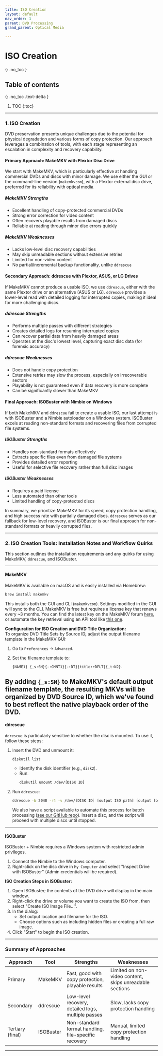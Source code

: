```yaml
---
title: ISO Creation
layout: default
nav_order: 1
parent: DVD Processing
grand_parent: Optical Media

---
```



# ISO Creation
{: .no_toc }

## Table of contents
{: .no_toc .text-delta }

1. TOC
{:toc}

---

### 1. ISO Creation

DVD preservation presents unique challenges due to the potential for physical degradation and various forms of copy protection. Our approach leverages a combination of tools, with each stage representing an escalation in complexity and recovery capability.

#### **Primary Approach: MakeMKV with Plextor Disc Drive**

We start with MakeMKV, which is particularly effective at handling commercial DVDs and discs with minor damage. We use either the GUI or the command-line version (`makemkvcon`), with a Plextor external disc drive, preferred for its reliability with optical media.

##### **MakeMKV Strengths**
- Excellent handling of copy-protected commercial DVDs
- Strong error correction for video content
- Often recovers playable results from damaged discs
- Reliable at reading through minor disc errors quickly

##### **MakeMKV Weaknesses**
- Lacks low-level disc recovery capabilities
- May skip unreadable sections without extensive retries
- Limited for non-video content
- No partial/incremental backup functionality, unlike `ddrescue`

#### **Secondary Approach: ddrescue with Plextor, ASUS, or LG Drives**

If MakeMKV cannot produce a usable ISO, we use `ddrescue`, either with the same Plextor drive or an alternative (ASUS or LG). `ddrescue` provides a lower-level read with detailed logging for interrupted copies, making it ideal for more challenging discs.

##### **ddrescue Strengths**
- Performs multiple passes with different strategies
- Creates detailed logs for resuming interrupted copies
- Can recover partial data from heavily damaged areas
- Operates at the disc's lowest level, capturing exact disc data (for forensic accuracy)

##### **ddrescue Weaknesses**
- Does not handle copy protection
- Extensive retries may slow the process, especially on irrecoverable sectors
- Playability is not guaranteed even if data recovery is more complete
- Can be significantly slower than MakeMKV

#### **Final Approach: ISOBuster with Nimbie on Windows**

If both MakeMKV and `ddrescue` fail to create a usable ISO, our last attempt is with ISOBuster and a Nimbie autoloader on a Windows system. ISOBuster excels at reading non-standard formats and recovering files from corrupted file systems.

##### **ISOBuster Strengths**
- Handles non-standard formats effectively
- Extracts specific files even from damaged file systems
- Provides detailed error reporting
- Useful for selective file recovery rather than full disc images

##### **ISOBuster Weaknesses**
- Requires a paid license
- Less automated than other tools
- Limited handling of copy-protected discs

In summary, we prioritize MakeMKV for its speed, copy protection handling, and high success rate with partially damaged discs. `ddrescue` serves as our fallback for low-level recovery, and ISOBuster is our final approach for non-standard formats or heavily corrupted files.

---

### 2. ISO Creation Tools: Installation Notes and Workflow Quirks

This section outlines the installation requirements and any quirks for using MakeMKV, `ddrescue`, and ISOBuster.

---

#### **MakeMKV**

MakeMKV is available on macOS and is easily installed via Homebrew:

```bash
brew install makemkv
```

This installs both the GUI and CLI (`makemkvcon`). Settings modified in the GUI will sync to the CLI. MakeMKV is free but requires a license key that renews every ~3 months. You can find the latest key on the MakeMKV forum [here](https://forum.makemkv.com/forum/viewtopic.php?t=1053), or automate the key retrieval using an API tool like [this one](https://github.com/AyrA/MakeMKV).

**Configuration for ISO Creation and DVD Title Organization:**  
To organize DVD Title Sets by Source ID, adjust the output filename template in the MakeMKV GUI:
1. Go to `Preferences` → `Advanced`.
2. Set the filename template to:

   ```
   {NAME1} {_s:SN}{-:CMNT1}{-:DT}{title:+DFLT}{_t:N2}.
   ```
By adding `{_s:SN}` to MakeMKV's default output filename template, the resulting MKVs will be organized by DVD Source ID, which we’ve found to best reflect the native playback order of the DVD.
---

#### **ddrescue**

`ddrescue` is particularly sensitive to whether the disc is mounted. To use it, follow these steps:

1. Insert the DVD and unmount it:
   ```bash
   diskutil list
   ```
   - Identify the disk identifier (e.g., `disk2`).
   - Run:
     ```bash
     diskutil umount /dev/[DISK ID]
     ```

2. Run `ddrescue`:
   ```bash
   ddrescue -b 2048 -r4 -v /dev/[DISK ID] [output ISO path] [output log path]
   ```

   We also have a script available to automate this process for batch processing ([see our GitHub repo](https://github.com/NYPL/ami-preservation/blob/main/ami_scripts/iso_creator.py)). Insert a disc, and the script will proceed with multiple discs until stopped.

---

#### **ISOBuster**

ISOBuster + Nimbie requires a Windows system with restricted admin privileges.

1. Connect the Nimbie to the Windows computer.
2. Right-click on the disc drive in `My Computer` and select "Inspect Drive with ISOBuster" (Admin credentials will be required).

**ISO Creation Steps in ISOBuster:**  
1. Open ISOBuster; the contents of the DVD drive will display in the main window.
2. Right-click the drive or volume you want to create the ISO from, then select "Create ISO Image File...".
3. In the dialog:
   - Set output location and filename for the ISO.
   - Choose options such as including hidden files or creating a full raw image.
4. Click "Start" to begin the ISO creation.

---

### Summary of Approaches

| Approach           | Tool       | Strengths                                          | Weaknesses                                         |
|--------------------|------------|----------------------------------------------------|----------------------------------------------------|
| Primary            | MakeMKV    | Fast, good with copy protection, playable results  | Limited on non-video content, skips unreadable sections |
| Secondary          | ddrescue   | Low-level recovery, detailed logs, multiple passes | Slow, lacks copy protection handling               |
| Tertiary (final)   | ISOBuster  | Non-standard format handling, file-specific recovery | Manual, limited copy protection handling           |

---